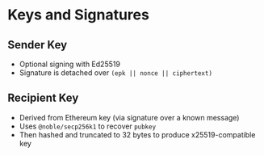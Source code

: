 # Keys and Signatures

## Sender Key
- Optional signing with Ed25519
- Signature is detached over `(epk || nonce || ciphertext)`

## Recipient Key
- Derived from Ethereum key (via signature over a known message)
- Uses `@noble/secp256k1` to recover `pubkey`
- Then hashed and truncated to 32 bytes to produce x25519-compatible key